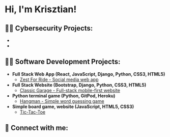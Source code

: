 <h1>Hi, I'm Krisztian!

<h2>👨‍💻 Cybersecurity Projects:</h2>

- 
-

<h2>👨‍💻 Software Development Projects:</h2>

- <b>Full Stack Web App (React, JavaScript, Django, Python, CSS3, HTML5)</b>
  - [Zest For Ride - Social media web app](https://github.com/kbogar/zestforride)
- <b>Full Stack Website (Bootstrap, Django, Python, CSS3, HTML5)</b>
  - [Classic Garage - Full-stack mobile-first website](https://github.com/kbogar/classic-garage)
- <b>Python terminal game (Python, GitPod, Heroku)</b>
  - [Hangman - Simple word guessing game](https://github.com/kbogar/hangman)
- <b>Simple board game, website (JavaScript, HTML5, CSS3)</b>
  - [Tic-Tac-Toe](https://github.com/kbogar/P2-tic-tac-toe)


<h2> 🤳 Connect with me:</h2>






<!--
**kbogar/kbogar** is a ✨ _special_ ✨ repository because its `README.md` (this file) appears on your GitHub profile.

Here are some ideas to get you started:

- 🔭 I’m currently working on ...
- 🌱 I’m currently learning ...
- 👯 I’m looking to collaborate on ...
- 🤔 I’m looking for help with ...
- 💬 Ask me about ...
- 📫 How to reach me: ...
- 😄 Pronouns: ...
- ⚡ Fun fact: ...
-->
